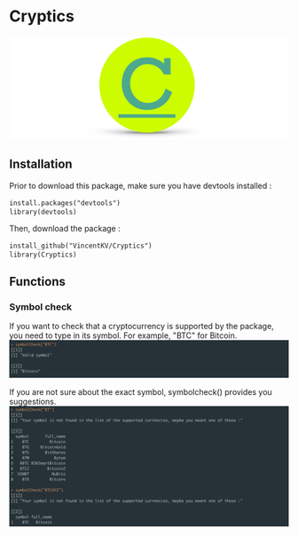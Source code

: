 # Cryptics

![GitHub Logo](/images/banner.png)

## Installation
Prior to download this package, make sure you have devtools installed :
```
install.packages("devtools")
library(devtools)
```
Then, download the package :
```
install_github("VincentKV/Cryptics")
library(Cryptics)
```
## Functions

### Symbol check
If you want to check that a cryptocurrency is supported by the package, you need to type in its symbol. For example, "BTC" for Bitcoin. 
![GitHub Logo](/images/symbolcheck1new.png)

If you are not sure about the exact symbol, symbolcheck() provides you suggestions.
![GitHub Logo](/images/symbolcheck2new.png)

